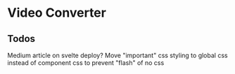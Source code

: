 # Video Converter

## Todos
Medium article on svelte deploy?
Move "important" css styling to global css instead of component css to prevent "flash" of no css